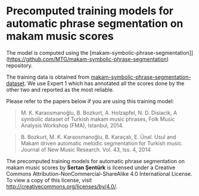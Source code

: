 # Precomputed training models for automatic phrase segmentation on makam music scores

The model is computed using the [makam-symbolic-phrase-segmentation]](https://github.com/MTG/makam-symbolic-phrase-segmentation) repository. 

The training data is obtained from [makam-symbolic-phrase-segmentation-dataset](https://github.com/MTG/makam-symbolic-phrase-segmentation-dataset). We use Expert 1 which has annotated all the scores done by the other two and reported as the most reliable.

Please refer to the papers below if you are using this training model:

> M. K. Karaosmanoğlu, B. Bozkurt, A. Holzapfel, N. D. Disiacik, A symbolic dataset of Turkish makam music phrases, Folk Music Analysis Workshop (FMA), Istanbul, 2014.

> B. Bozkurt, M. K. Karaosmanoğlu, B. Karaçalı, E. Ünal. Usul and Makam driven automatic melodic segmentation for Turkish music. Journal of New Music Research. Vol. 43, Iss. 4, 2014

The precomputed training models for automatic phrase segmentation on makam music scores by __Sertan Şentürk__ is licensed under a Creative Commons Attribution-NonCommercial-ShareAlike 4.0 International License. To view a copy of this license, visit http://creativecommons.org/licenses/by/4.0/.
